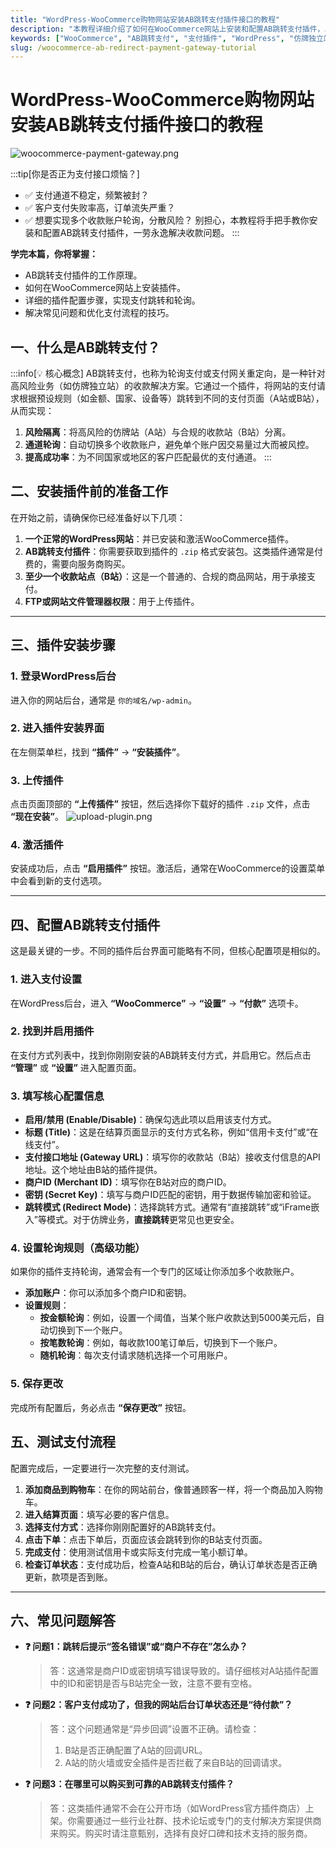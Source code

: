 ```yaml
---
title: "WordPress-WooCommerce购物网站安装AB跳转支付插件接口的教程"
description: "本教程详细介绍了如何在WooCommerce网站上安装和配置AB跳转支付插件，以解决仿牌独立站等高风险业务的收款难题，实现支付渠道的轮询和风险分散。"
keywords: ["WooCommerce", "AB跳转支付", "支付插件", "WordPress", "仿牌独立站", "支付接口"]
slug: /woocommerce-ab-redirect-payment-gateway-tutorial
---
```


# WordPress-WooCommerce购物网站安装AB跳转支付插件接口的教程

![woocommerce-payment-gateway.png](https://list.ucards.store/d/img/woocommerce-payment-gateway.webp)

:::tip[你是否正为支付接口烦恼？]
- ✅ 支付通道不稳定，频繁被封？
- ✅ 客户支付失败率高，订单流失严重？
- ✅ 想要实现多个收款账户轮询，分散风险？
别担心，本教程将手把手教你安装和配置AB跳转支付插件，一劳永逸解决收款问题。
:::

**学完本篇，你将掌握：**
- AB跳转支付插件的工作原理。
- 如何在WooCommerce网站上安装插件。
- 详细的插件配置步骤，实现支付跳转和轮询。
- 解决常见问题和优化支付流程的技巧。

## 一、什么是AB跳转支付？

:::info[💡 核心概念]
AB跳转支付，也称为轮询支付或支付网关重定向，是一种针对高风险业务（如仿牌独立站）的收款解决方案。它通过一个插件，将网站的支付请求根据预设规则（如金额、国家、设备等）跳转到不同的支付页面（A站或B站），从而实现：
1.  **风险隔离**：将高风险的仿牌站（A站）与合规的收款站（B站）分离。
2.  **通道轮询**：自动切换多个收款账户，避免单个账户因交易量过大而被风控。
3.  **提高成功率**：为不同国家或地区的客户匹配最优的支付通道。
:::

## 二、安装插件前的准备工作

在开始之前，请确保你已经准备好以下几项：

1.  **一个正常的WordPress网站**：并已安装和激活WooCommerce插件。
2.  **AB跳转支付插件**：你需要获取到插件的 `.zip` 格式安装包。这类插件通常是付费的，需要向服务商购买。
3.  **至少一个收款站点（B站）**：这是一个普通的、合规的商品网站，用于承接支付。
4.  **FTP或网站文件管理器权限**：用于上传插件。

---

## 三、插件安装步骤

### 1. 登录WordPress后台
进入你的网站后台，通常是 `你的域名/wp-admin`。

### 2. 进入插件安装界面
在左侧菜单栏，找到 **“插件”** -> **“安装插件”**。

### 3. 上传插件
点击页面顶部的 **“上传插件”** 按钮，然后选择你下载好的插件 `.zip` 文件，点击 **“现在安装”**。
![upload-plugin.png](https://list.ucards.store/d/img/upload-plugin.webp)

### 4. 激活插件
安装成功后，点击 **“启用插件”** 按钮。激活后，通常在WooCommerce的设置菜单中会看到新的支付选项。

---

## 四、配置AB跳转支付插件

这是最关键的一步。不同的插件后台界面可能略有不同，但核心配置项是相似的。

### 1. 进入支付设置
在WordPress后台，进入 **“WooCommerce”** -> **“设置”** -> **“付款”** 选项卡。

### 2. 找到并启用插件
在支付方式列表中，找到你刚刚安装的AB跳转支付方式，并启用它。然后点击 **“管理”** 或 **“设置”** 进入配置页面。

### 3. 填写核心配置信息

-   **启用/禁用 (Enable/Disable)**：确保勾选此项以启用该支付方式。
-   **标题 (Title)**：这是在结算页面显示的支付方式名称，例如“信用卡支付”或“在线支付”。
-   **支付接口地址 (Gateway URL)**：填写你的收款站（B站）接收支付信息的API地址。这个地址由B站的插件提供。
-   **商户ID (Merchant ID)**：填写你在B站对应的商户ID。
-   **密钥 (Secret Key)**：填写与商户ID匹配的密钥，用于数据传输加密和验证。
-   **跳转模式 (Redirect Mode)**：选择跳转方式。通常有“直接跳转”或“iFrame嵌入”等模式。对于仿牌业务，**直接跳转**更常见也更安全。

### 4. 设置轮询规则（高级功能）
如果你的插件支持轮询，通常会有一个专门的区域让你添加多个收款账户。

- **添加账户**：你可以添加多个商户ID和密钥。
- **设置规则**：
    - **按金额轮询**：例如，设置一个阈值，当某个账户收款达到5000美元后，自动切换到下一个账户。
    - **按笔数轮询**：例如，每收款100笔订单后，切换到下一个账户。
    - **随机轮询**：每次支付请求随机选择一个可用账户。

### 5. 保存更改
完成所有配置后，务必点击 **“保存更改”** 按钮。

## 五、测试支付流程

配置完成后，一定要进行一次完整的支付测试。

1.  **添加商品到购物车**：在你的网站前台，像普通顾客一样，将一个商品加入购物车。
2.  **进入结算页面**：填写必要的客户信息。
3.  **选择支付方式**：选择你刚刚配置好的AB跳转支付。
4.  **点击下单**：点击下单后，页面应该会跳转到你的B站支付页面。
5.  **完成支付**：使用测试信用卡或实际支付完成一笔小额订单。
6.  **检查订单状态**：支付成功后，检查A站和B站的后台，确认订单状态是否正确更新，款项是否到账。

---

## 六、常见问题解答

- **❓ 问题1：跳转后提示“签名错误”或“商户不存在”怎么办？**
  > 答：这通常是商户ID或密钥填写错误导致的。请仔细核对A站插件配置中的ID和密钥是否与B站完全一致，注意不要有空格。

- **❓ 问题2：客户支付成功了，但我的网站后台订单状态还是“待付款”？**
  > 答：这个问题通常是“异步回调”设置不正确。请检查：
  > 1. B站是否正确配置了A站的回调URL。
  > 2. A站的防火墙或安全插件是否拦截了来自B站的回调请求。

- **❓ 问题3：在哪里可以购买到可靠的AB跳转支付插件？**
  > 答：这类插件通常不会在公开市场（如WordPress官方插件商店）上架。你需要通过一些行业社群、技术论坛或专门的支付解决方案提供商来购买。购买时请注意甄别，选择有良好口碑和技术支持的服务商。
